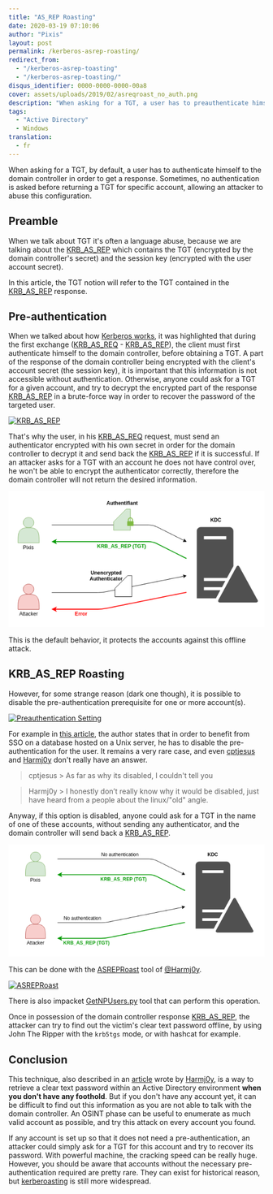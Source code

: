 ```yaml
---
title: "AS_REP Roasting"
date: 2020-03-19 07:10:06
author: "Pixis"
layout: post
permalink: /kerberos-asrep-roasting/
redirect_from:
  - "/kerberos-asrep-toasting"
  - "/kerberos-asrep-toasting/"
disqus_identifier: 0000-0000-0000-00a8
cover: assets/uploads/2019/02/asreqroast_no_auth.png
description: "When asking for a TGT, a user has to preauthenticate himself to the domain controller in order to get a response. If preauthentication is disabled, this account is vulnerable to as_rep roasting attack."
tags:
  - "Active Directory"
  - Windows
translation:
  - fr
---
```


When asking for a TGT, by default, a user has to authenticate himself to the domain controller in order to get a response. Sometimes, no authentication is asked before returning a TGT for specific account, allowing an attacker to abuse this configuration.

<!--more-->

## Preamble

When we talk about TGT it's often a language abuse, because we are talking about the [KRB_AS_REP](/kerberos/#krb_tgs_rep) which contains the TGT (encrypted by the domain controller's secret) and the session key (encrypted with the user account secret).

In this article, the TGT notion will refer to the TGT contained in the [KRB_AS_REP](/kerberos/#krb_tgs_rep) response.

## Pre-authentication

When we talked about how [Kerberos works](/kerberos), it was highlighted that during the first exchange ([KRB_AS_REQ](/kerberos/#krb_tgs_req) - [KRB_AS_REP](/kerberos/#krb_tgs_rep)), the client must first authenticate himself to the domain controller, before obtaining a TGT. A part of the response of the domain controller being encrypted with the client's account secret (the session key), it is important that this information is not accessible without authentication. Otherwise, anyone could ask for a TGT for a given account, and try to decrypt the encrypted part of the response [KRB_AS_REP](/kerberos/#krb_tgs_rep) in a brute-force way in order to recover the password of the targeted user.

[![KRB_AS_REP](/assets/uploads/2018/05/asrep.png)](/assets/uploads/2018/05/asrep.png)

That's why the user, in his [KRB_AS_REQ](/kerberos/#krb_tgs_req) request, must send an authenticator encrypted with his own secret in order for the domain controller to decrypt it and send back the [KRB_AS_REP](/kerberos/#krb_tgs_rep) if it is successful. If an attacker asks for a TGT with an account he does not have control over, he won't be able to encrypt the authenticator correctly, therefore the domain controller will not return the desired information.

[![Authentication Required](/assets/uploads/2019/02/asreqroast_auth.png)](/assets/uploads/2019/02/asreqroast_auth.png)

This is the default behavior, it protects the accounts against this offline attack.

## KRB_AS_REP Roasting

However, for some strange reason (dark one though), it is possible to disable the pre-authentication prerequisite for one or more account(s).

[![Preauthentication Setting](/assets/uploads/2019/02/preauthsettings.png)](/assets/uploads/2019/02/preauthsettings.png)

For example in [this article](https://laurentschneider.com/wordpress/2014/01/the-long-long-route-to-kerberos.html), the author states that in order to benefit from SSO on a database hosted on a Unix server, he has to disable the pre-authentication for the user. It remains a very rare case, and even [cptjesus](https://twitter.com/cptjesus) and [Harmj0y](https://twitter.com/harmj0y) don't really have an answer.

> cptjesus > As far as why its disabled, I couldn't tell you

> Harmj0y > I honestly don’t really know why it would be disabled, just have heard from a people about the linux/"old" angle.

Anyway, if this option is disabled, anyone could ask for a TGT in the name of one of these accounts, without sending any authenticator, and the domain controller will send back a [KRB_AS_REP](/kerberos/#krb_tgs_rep).

[![Authentication Required](/assets/uploads/2019/02/asreqroast_no_auth.png)](/assets/uploads/2019/02/asreqroast_no_auth.png)

This can be done with the [ASREPRoast](https://github.com/HarmJ0y/ASREPRoast) tool of [@Harmj0y](https://twitter.com/harmj0y).

[![ASREPRoast](/assets/uploads/2019/02/attackasrep.png)](/assets/uploads/2019/02/attackasrep.png)

There is also impacket [GetNPUsers.py](https://github.com/SecureAuthCorp/impacket/blob/master/examples/GetNPUsers.py) tool that can perform this operation.

Once in possession of the domain controller response [KRB_AS_REP](/kerberos/#krb_tgs_rep), the attacker can try to find out the victim's clear text password offline, by using John The Ripper with the `krb5tgs` mode, or with hashcat for example.

## Conclusion

This technique, also described in an [article](https://www.harmj0y.net/blog/activedirectory/roasting-as-reps/) wrote by [Harmj0y](https://twitter.com/harmj0y), is a way to retrieve a clear text password within an Active Directory environment **when you don't have any foothold**. But if you don't have any account yet, it can be difficult to find out this information as you are not able to talk with the domain controller. An OSINT phase can be useful to enumerate as much valid account as possible, and try this attack on every account you found.

If any account is set up so that it does not need a pre-authentication, an attacker could simply ask for a TGT for this account and try to recover its password. With powerful machine, the cracking speed can be really huge. However, you should be aware that accounts without the necessary pre-authentication required are pretty rare. They can exist for historical reason, but [kerberoasting](/kerberoasting) is still more widespread.
